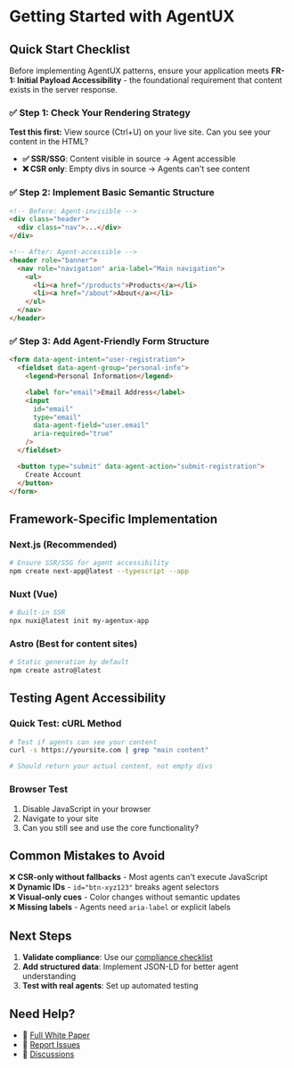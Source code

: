 # Getting Started with AgentUX

## Quick Start Checklist

Before implementing AgentUX patterns, ensure your application meets **FR-1:
Initial Payload Accessibility** - the foundational requirement that content
exists in the server response.

### ✅ Step 1: Check Your Rendering Strategy

**Test this first:** View source (Ctrl+U) on your live site. Can you see your
content in the HTML?

- **✅ SSR/SSG**: Content visible in source → Agent accessible
- **❌ CSR only**: Empty divs in source → Agents can't see content

### ✅ Step 2: Implement Basic Semantic Structure

```html
<!-- Before: Agent-invisible -->
<div class="header">
  <div class="nav">...</div>
</div>

<!-- After: Agent-accessible -->
<header role="banner">
  <nav role="navigation" aria-label="Main navigation">
    <ul>
      <li><a href="/products">Products</a></li>
      <li><a href="/about">About</a></li>
    </ul>
  </nav>
</header>
```

### ✅ Step 3: Add Agent-Friendly Form Structure

```html
<form data-agent-intent="user-registration">
  <fieldset data-agent-group="personal-info">
    <legend>Personal Information</legend>

    <label for="email">Email Address</label>
    <input
      id="email"
      type="email"
      data-agent-field="user.email"
      aria-required="true"
    />
  </fieldset>

  <button type="submit" data-agent-action="submit-registration">
    Create Account
  </button>
</form>
```

## Framework-Specific Implementation

### Next.js (Recommended)

```bash
# Ensure SSR/SSG for agent accessibility
npm create next-app@latest --typescript --app
```

### Nuxt (Vue)

```bash
# Built-in SSR
npx nuxi@latest init my-agentux-app
```

### Astro (Best for content sites)

```bash
# Static generation by default
npm create astro@latest
```

## Testing Agent Accessibility

### Quick Test: cURL Method

```bash
# Test if agents can see your content
curl -s https://yoursite.com | grep "main content"

# Should return your actual content, not empty divs
```

### Browser Test

1. Disable JavaScript in your browser
2. Navigate to your site
3. Can you still see and use the core functionality?

## Common Mistakes to Avoid

❌ **CSR-only without fallbacks** - Most agents can't execute JavaScript  
❌ **Dynamic IDs** - `id="btn-xyz123"` breaks agent selectors  
❌ **Visual-only cues** - Color changes without semantic updates  
❌ **Missing labels** - Agents need `aria-label` or explicit labels

## Next Steps

1. **Validate compliance**: Use our
   [compliance checklist](./compliance-checklist.md)
2. **Add structured data**: Implement JSON-LD for better agent understanding
3. **Test with real agents**: Set up automated testing

## Need Help?

- 📖 [Full White Paper](./whitepaper.md)
- 🐛 [Report Issues](https://github.com/jgoldfoot/AgentUX/issues)
- 💬 [Discussions](https://github.com/jgoldfoot/AgentUX/discussions)
